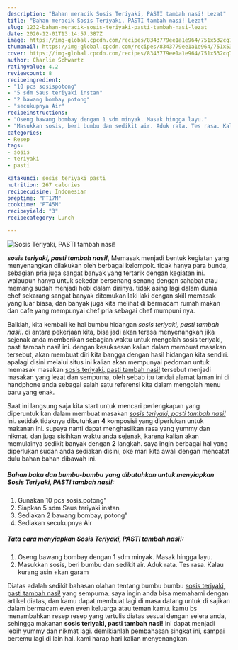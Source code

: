 ```yaml
---
description: "Bahan meracik Sosis Teriyaki, PASTI tambah nasi! Lezat"
title: "Bahan meracik Sosis Teriyaki, PASTI tambah nasi! Lezat"
slug: 1232-bahan-meracik-sosis-teriyaki-pasti-tambah-nasi-lezat
date: 2020-12-01T13:14:57.387Z
image: https://img-global.cpcdn.com/recipes/8343779ee1a1e964/751x532cq70/sosis-teriyaki-pasti-tambah-nasi-foto-resep-utama.jpg
thumbnail: https://img-global.cpcdn.com/recipes/8343779ee1a1e964/751x532cq70/sosis-teriyaki-pasti-tambah-nasi-foto-resep-utama.jpg
cover: https://img-global.cpcdn.com/recipes/8343779ee1a1e964/751x532cq70/sosis-teriyaki-pasti-tambah-nasi-foto-resep-utama.jpg
author: Charlie Schwartz
ratingvalue: 4.2
reviewcount: 8
recipeingredient:
- "10 pcs sosispotong"
- "5 sdm Saus teriyaki instan"
- "2 bawang bombay potong"
- "secukupnya Air"
recipeinstructions:
- "Oseng bawang bombay dengan 1 sdm minyak. Masak hingga layu."
- "Masukkan sosis, beri bumbu dan sedikit air. Aduk rata. Tes rasa. Kalau kurang asin +kan garam"
categories:
- Resep
tags:
- sosis
- teriyaki
- pasti

katakunci: sosis teriyaki pasti 
nutrition: 267 calories
recipecuisine: Indonesian
preptime: "PT17M"
cooktime: "PT45M"
recipeyield: "3"
recipecategory: Lunch

---
```



![Sosis Teriyaki, PASTI tambah nasi!](https://img-global.cpcdn.com/recipes/8343779ee1a1e964/751x532cq70/sosis-teriyaki-pasti-tambah-nasi-foto-resep-utama.jpg)

<b><i>sosis teriyaki, pasti tambah nasi!</i></b>, Memasak menjadi bentuk kegiatan yang menyenangkan dilakukan oleh berbagai kelompok. tidak hanya para bunda, sebagian pria juga sangat banyak yang tertarik dengan kegiatan ini. walaupun hanya untuk sekedar bersenang senang dengan sahabat atau memang sudah menjadi hobi dalam dirinya. tidak asing lagi dalam dunia chef sekarang sangat banyak ditemukan laki laki dengan skill memasak yang luar biasa, dan banyak juga kita melihat di bermacam rumah makan dan cafe yang mempunyai chef pria sebagai chef mumpuni nya.

Baiklah, kita kembali ke hal bumbu hidangan <i>sosis teriyaki, pasti tambah nasi!</i>. di antara pekerjaan kita, bisa jadi akan terasa menyenangkan jika sejenak anda memberikan sebagian waktu untuk mengolah sosis teriyaki, pasti tambah nasi! ini. dengan kesuksesan kalian dalam membuat masakan tersebut, akan membuat diri kita bangga dengan hasil hidangan kita sendiri. apalagi disini melalui situs ini kalian akan mempunyai pedoman untuk memasak masakan <u>sosis teriyaki, pasti tambah nasi!</u> tersebut menjadi masakan yang lezat dan sempurna, oleh sebab itu tandai alamat laman ini di handphone anda sebagai salah satu referensi kita dalam mengolah menu baru yang enak.




Saat ini langsung saja kita start untuk mencari perlengkapan yang diperuntuk kan dalam membuat masakan <u><i>sosis teriyaki, pasti tambah nasi!</i></u> ini. setidak tidaknya dibutuhkan <b>4</b> komposisi yang diperlukan untuk makanan ini. supaya nanti dapat menghasilkan rasa yang yummy dan nikmat. dan juga sisihkan waktu anda sejenak, karena kalian akan memulainya sedikit banyak dengan <b>2</b> langkah. saya ingin berbagai hal yang diperlukan sudah anda sediakan disini, oke mari kita awali dengan mencatat dulu bahan bahan dibawah ini.

<!--inarticleads1-->

##### Bahan baku dan bumbu-bumbu yang dibutuhkan untuk menyiapkan Sosis Teriyaki, PASTI tambah nasi!:

1. Gunakan 10 pcs sosis.potong&#34;
1. Siapkan 5 sdm Saus teriyaki instan
1. Sediakan 2 bawang bombay, potong&#34;
1. Sediakan secukupnya Air




<!--inarticleads2-->

##### Tata cara menyiapkan Sosis Teriyaki, PASTI tambah nasi!:

1. Oseng bawang bombay dengan 1 sdm minyak. Masak hingga layu.
1. Masukkan sosis, beri bumbu dan sedikit air. Aduk rata. Tes rasa. Kalau kurang asin +kan garam




Diatas adalah sedikit bahasan olahan tentang bumbu bumbu <u>sosis teriyaki, pasti tambah nasi!</u> yang sempurna. saya ingin anda bisa memahami dengan artikel diatas, dan kamu dapat membuat lagi di masa datang untuk di sajikan dalam bermacam even even keluarga atau teman kamu. kamu bs menambahkan resep resep yang tertulis diatas sesuai dengan selera anda, sehingga makanan <b>sosis teriyaki, pasti tambah nasi!</b> ini dapat menjadi lebih yummy dan nikmat lagi. demikianlah pembahasan singkat ini, sampai bertemu lagi di lain hal. kami harap hari kalian menyenangkan.
